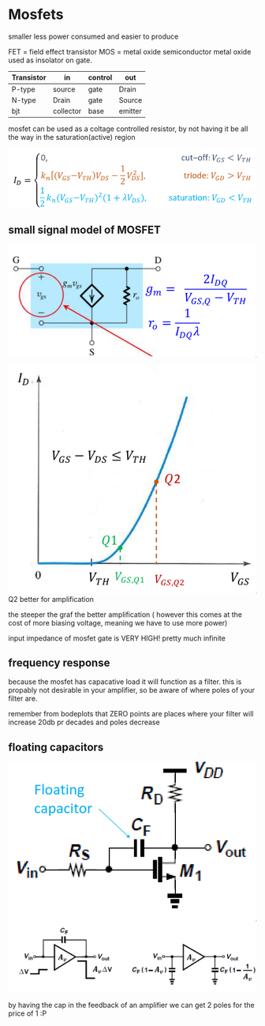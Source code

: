 # Mosfets

smaller less power consumed and easier to produce

FET = field effect transistor
MOS = metal oxide semiconductor
metal oxide used as insolator on gate.

Transistor |    in    |    control   |   out    |
-----------|----------|--------------|----------|
 P-type    | source   |     gate     |    Drain |
 N-type    | Drain    |     gate     |    Source|
  bjt      |collector |    base      |   emitter|

mosfet can be used as a coltage controlled resistor, by not having it be all the way in the saturation(active) region

![img802.png](images/img802.png)

## small signal model of MOSFET
![img4529.png](images/img4529.png)

![img9754.png](images/img9754.png)
Q2 better for amplification

the steeper the graf the better amplification ( however this comes at the cost of more biasing voltage, meaning we have to use more power)

input impedance of mosfet gate is VERY HIGH! pretty much infinite

## frequency response

because the mosfet has capacative load it will function as a filter.
this is propably not desirable in your amplifier, so be aware of where poles of your filter are.

remember from bodeplots that ZERO points are places where your filter will increase 20db pr decades and poles decrease

## floating capacitors
![img5090.png](images/img5090.png)
![img8089.png](images/img8089.png)

by having the cap in the feedback of an amplifier we can get 2 poles for the price of 1 :P
